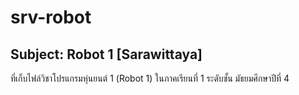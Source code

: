 # srv-robot
Subject: Robot 1 [Sarawittaya]
---
ที่เก็บไฟล์วิชาโปรแกรมหุ่นยนต์ 1 (Robot 1)
ในภาคเรียนที่ 1 ระดับชั้น มัธยมศึกษาปีที่ 4